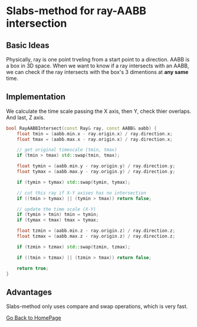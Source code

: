# Slabs-method for ray-AABB intersection

## Basic Ideas

Physically, ray is one point trveling from a start point to a direction. AABB is a box in 3D space. When we want to know if a ray intersects with an AABB, we can check if the ray intersects with the box's 3 dimentions at **any same** time.

## Implementation

We calculate the time scale passing the X axis, then Y, check thier overlaps. And last, Z axis. 

```cpp
bool RayAABBIntersect(const Ray& ray, const AABB& aabb) {
    float tmin = (aabb.min.x - ray.origin.x) / ray.direction.x;
    float tmax = (aabb.max.x - ray.origin.x) / ray.direction.x;

    // get original timescale (tmin, tmax)
    if (tmin > tmax) std::swap(tmin, tmax);

    float tymin = (aabb.min.y - ray.origin.y) / ray.direction.y;
    float tymax = (aabb.max.y - ray.origin.y) / ray.direction.y;

    if (tymin > tymax) std::swap(tymin, tymax);

    // cut this ray if X-Y axises has no intersection
    if ((tmin > tymax) || (tymin > tmax)) return false;

    // update the time scale (X-Y)
    if (tymin > tmin) tmin = tymin;
    if (tymax < tmax) tmax = tymax;

    float tzmin = (aabb.min.z - ray.origin.z) / ray.direction.z;
    float tzmax = (aabb.max.z - ray.origin.z) / ray.direction.z;

    if (tzmin > tzmax) std::swap(tzmin, tzmax);

    if ((tmin > tzmax) || (tzmin > tmax)) return false;

    return true;
}
```

## Advantages

Slabs-method only uses compare and swap operations, which is very fast.


[Go Back to HomePage](../../index.md)
